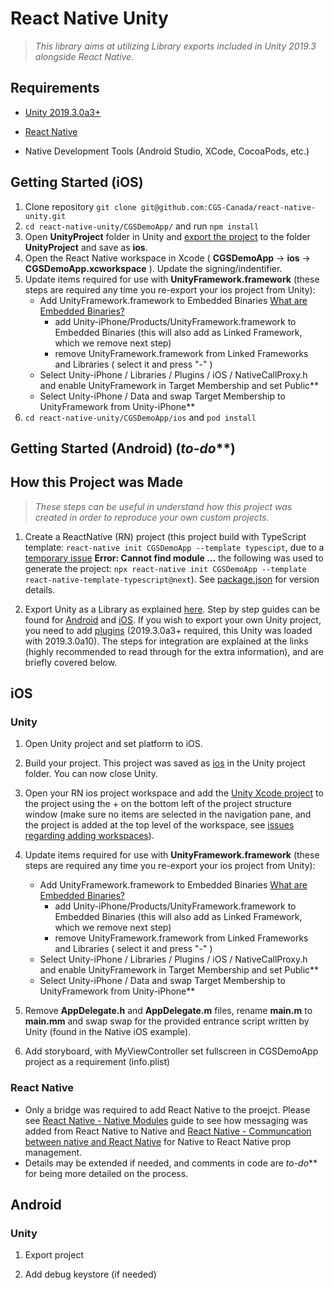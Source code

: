 
# React Native Unity
> *This library aims at utilizing Library exports included in Unity 2019.3 alongside React Native.*


## Requirements

-  [Unity 2019.3.0a3+](https://unity.com/)

-  [React Native](https://facebook.github.io/react-native/)

- Native Development Tools (Android Studio, XCode, CocoaPods, etc.)
  

## Getting Started (iOS)
1. Clone repository `git clone git@github.com:CGS-Canada/react-native-unity.git`
2. `cd react-native-unity/CGSDemoApp/` and run `npm install`
3. Open **UnityProject** folder in Unity and [export the project](https://forum.unity.com/threads/integration-unity-as-a-library-in-native-ios-app.685219) to the folder **UnityProject** and save as **ios**.
4. Open the React Native workspace in Xcode ( **CGSDemoApp** -> **ios** -> **CGSDemoApp.xcworkspace** ). Update the signing/indentifier.
5. Update items required for use with **UnityFramework.framework** (these steps are required any time you re-export your ios project from Unity):
     -  Add UnityFramework.framework to Embedded Binaries [What are Embedded Binaries?](https://stackoverflow.com/questions/30173529/what-are-embedded-binaries-in-xcode)
          - add Unity-iPhone/Products/UnityFramework.framework to Embedded Binaries (this will also add as Linked Framework, which we remove next step)
          - remove UnityFramework.framework from Linked Frameworks and Libraries ( select it and press "-" )
     - Select Unity-iPhone / Libraries / Plugins / iOS / NativeCallProxy.h and enable UnityFramework in Target Membership and set Public**
     - Select Unity-iPhone / Data and swap Target Membership to UnityFramework from Unity-iPhone**
6. `cd react-native-unity/CGSDemoApp/ios` and `pod install`
## Getting Started (Android) (*to-do***)
  

## How this Project was Made

> *These steps can be useful in understand how this project was created in order to reproduce your own custom projects.*

  

1. Create a ReactNative (RN) project (this project build with TypeScript template: `react-native init CGSDemoApp --template typescipt`, due to a [temporary issue](https://github.com/react-native-community/cli/issues/595) **Error: Cannot find module ...** the following was used to generate the project: `npx react-native init CGSDemoApp --template react-native-template-typescript@next`). See [package.json](./CGSDemoApp/package.json) for version details.

2. Export Unity as a Library as explained [here](https://forum.unity.com/threads/using-unity-as-a-library-in-native-ios-android-apps.685195/). Step by step guides can be found for [Android](https://forum.unity.com/threads/integration-unity-as-a-library-in-native-android-app.685240/) and [iOS](https://forum.unity.com/threads/integration-unity-as-a-library-in-native-ios-app.685219). If you wish to export your own Unity project, you need to add [plugins](./UnityProject/Assets/Plugins) (2019.3.0a3+ required, this Unity was loaded with 2019.3.0a10). The steps for integration are explained at the links (highly recommended to read through for the extra information), and are briefly covered below.

  

## iOS

### Unity
1. Open Unity project and set platform to iOS.

2. Build your project. This project was saved as [ios](./UnityProject/ios) in the Unity project folder. You can now close Unity.

3. Open your RN ios project workspace and add the [Unity Xcode project](./UnityProject/ios/Unity-iPhone.xcodeproj) to the project using the + on the bottom left of the project structure window (make sure no items are selected in the navigation pane, and the project is added at the top level of the workspace, see [issues regarding adding workspaces](https://stackoverflow.com/questions/11021514/xcode-4-x-adding-new-project-to-a-workspace)).

4. Update items required for use with **UnityFramework.framework** (these steps are required any time you re-export your ios project from Unity):
     -  Add UnityFramework.framework to Embedded Binaries [What are Embedded Binaries?](https://stackoverflow.com/questions/30173529/what-are-embedded-binaries-in-xcode)
          - add Unity-iPhone/Products/UnityFramework.framework to Embedded Binaries (this will also add as Linked Framework, which we remove next step)
          - remove UnityFramework.framework from Linked Frameworks and Libraries ( select it and press "-" )
     - Select Unity-iPhone / Libraries / Plugins / iOS / NativeCallProxy.h and enable UnityFramework in Target Membership and set Public**
     - Select Unity-iPhone / Data and swap Target Membership to UnityFramework from Unity-iPhone**

5. Remove **AppDelegate.h** and **AppDelegate.m** files, rename **main.m** to **main.mm** and swap swap for the provided entrance script written by Unity (found in the Native iOS example).

 6. Add storyboard, with MyViewController set fullscreen in CGSDemoApp project as a requirement (info.plist)

   

### React Native

 - Only a bridge was required to add React Native to the proejct. Please see [React Native - Native Modules](https://facebook.github.io/react-native/docs/native-modules-ios) guide to see how messaging was added from React Native to Native and [React Native - Communcation between native and React Native](https://facebook.github.io/react-native/docs/communication-ios) for Native to React Native prop management.
 - Details may be extended if needed, and comments in code are *to-do*** for being more detailed on the process.

  

## Android

  

### Unity

  

1. Export project

2. Add debug keystore (if needed)

